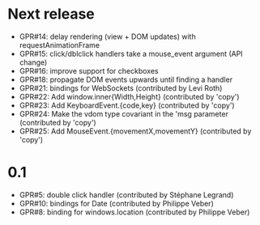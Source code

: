 Next release
============

- GPR#14: delay rendering (view + DOM updates) with requestAnimationFrame
- GPR#15: click/dblclick handlers take a mouse_event argument (API change)
- GPR#16: improve support for checkboxes
- GPR#18: propagate DOM events upwards until finding a handler
- GPR#21: bindings for WebSockets (contributed by Levi Roth)
- GPR#22: Add window.inner{Width,Height} (contributed by 'copy')
- GPR#23: Add KeyboardEvent.{code,key} (contributed by 'copy')
- GPR#24: Make the vdom type covariant in the 'msg parameter (contributed by 'copy')
- GPR#25: Add MouseEvent.{movementX,movementY} (contributed by 'copy')


0.1
===

 - GPR#5: double click handler (contributed by Stéphane Legrand)
 - GPR#10: bindings for Date (contributed by Philippe Veber)
 - GPR#8: binding for windows.location (contributed by Philippe Veber)

<!-- Local Variables:  -->
<!-- coding: utf-8     -->
<!-- End:              -->
